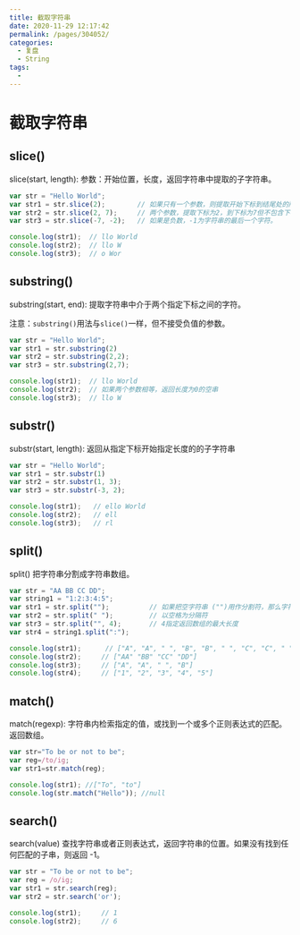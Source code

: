 ```yaml
---
title: 截取字符串
date: 2020-11-29 12:17:42
permalink: /pages/304052/
categories: 
  - 复盘
  - String
tags: 
  - 
---
```

# 截取字符串

## slice()

slice(start, length): 参数：开始位置，长度，返回字符串中提取的子字符串。

```js
var str = "Hello World";
var str1 = str.slice(2);        // 如果只有一个参数，则提取开始下标到结尾处的所有字符串
var str2 = str.slice(2, 7);     // 两个参数，提取下标为2，到下标为7但不包含下标为7的字符串
var str3 = str.slice(-7, -2);   // 如果是负数，-1为字符串的最后一个字符。

console.log(str1);  // llo World
console.log(str2);  // llo W
console.log(str3);  // o Wor
```

## substring()

substring(start, end): 提取字符串中介于两个指定下标之间的字符。

注意：`substring()`用法与`slice()`一样，但不接受负值的参数。

```js
var str = "Hello World";
var str1 = str.substring(2)
var str2 = str.substring(2,2);
var str3 = str.substring(2,7);

console.log(str1);  // llo World
console.log(str2);  // 如果两个参数相等，返回长度为0的空串
console.log(str3);  // llo W
```

## substr()

substr(start, length): 返回从指定下标开始指定长度的的子字符串

```js
var str = "Hello World";
var str1 = str.substr(1)
var str2 = str.substr(1, 3);
var str3 = str.substr(-3, 2);

console.log(str1);   // ello World 
console.log(str2);   // ell
console.log(str3);   // rl
```

## split()

split() 把字符串分割成字符串数组。

```js
var str = "AA BB CC DD";
var string1 = "1:2:3:4:5";
var str1 = str.split("");          // 如果把空字符串 ("")用作分割符，那么字符串的每个字符之间都会被分割
var str2 = str.split(" ");         // 以空格为分隔符
var str3 = str.split("", 4);       // 4指定返回数组的最大长度
var str4 = string1.split(":");

console.log(str1);      // ["A", "A", " ", "B", "B", " ", "C", "C", " ", "D", "D"]
console.log(str2);     // ["AA" "BB" "CC" "DD"]
console.log(str3);     // ["A", "A", " ", "B"]
console.log(str4);     // ["1", "2", "3", "4", "5"]
```

## match()

match(regexp): 字符串内检索指定的值，或找到一个或多个正则表达式的匹配。返回数组。

```js
var str="To be or not to be";
var reg=/to/ig;
var str1=str.match(reg);

console.log(str1); //["To", "to"]
console.log(str.match("Hello")); //null
```

## search()

search(value) 查找字符串或者正则表达式，返回字符串的位置。如果没有找到任何匹配的子串，则返回 -1。

```js
var str = "To be or not to be";
var reg = /o/ig;
var str1 = str.search(reg);
var str2 = str.search('or');

console.log(str1);     // 1
console.log(str2);     // 6
```